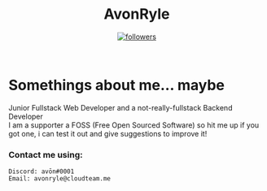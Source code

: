 <h1 align="center">AvonRyle</h1><p align="center"><a href="https://github.com/avonryle"><img alt="followers" title="Follow Me" src="https://img.shields.io/github/followers/avonryle?color=236ad3&labelColor=1155ba&style=for-the-badge&logo=github&label=Follow+me+here+on+Github!"></a></p><br><h1>Somethings about me... maybe</h1><p>Junior Fullstack Web Developer and a not-really-fullstack Backend Developer<br>I am a supporter a FOSS (Free Open Sourced Software) so hit me up if you got one, i can test it out and give suggestions to improve it!</p><h3>Contact me using:</h3><code>Discord: avōn#0001</code><br><code>Email: avonryle@cloudteam.me</code>
